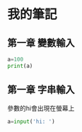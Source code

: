 # 我的筆記

## 第一章 變數輸入
```python
a=100
print(a)
```

## 第一章 字串輸入
參數的hi會出現在螢幕上
```python
a=input('hi: ')
